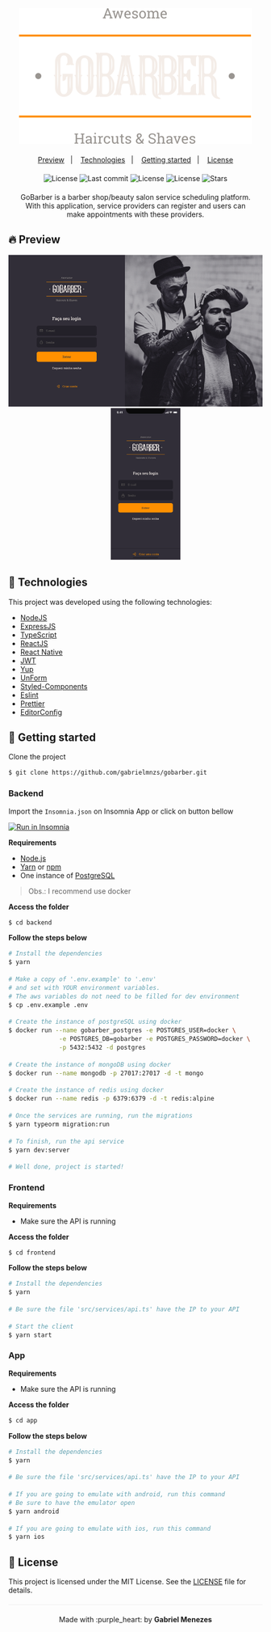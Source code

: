 <div  align="center"  style="margin-bottom: 20px;">
  <img  alt="gobarber"  src=".github/logo.svg"  width="auto"  heigth="auto"/>
</div>

<p  align="center">
  <a  href="#-preview">Preview</a>&nbsp;&nbsp;&nbsp;|&nbsp;&nbsp;&nbsp;
  <a  href="#-technologies">Technologies</a>&nbsp;&nbsp;&nbsp;|&nbsp;&nbsp;&nbsp;
  <a  href="#-getting-started">Getting started</a>&nbsp;&nbsp;&nbsp;|&nbsp;&nbsp;&nbsp;
  <a  href="#-license">License</a>
</p>  

<div  align="center"  style="margin: 20px;">
  <img  src="https://img.shields.io/badge/license-MIT-orange.svg?style=flat-square"  alt="License">
  <img  src="https://img.shields.io/github/last-commit/gabrielmnzs/gobarber?color=orange&style=flat-square"  alt="Last commit">
  <img  src="https://img.shields.io/badge/made%20by-Gabriel%20Menezes-%23FF9000?color=orange&style=flat-square"  alt="License">
  <img  src="https://img.shields.io/github/languages/top/gabrielmnzs/gobarber?color=orange&style=flat-square"  alt="License">
  <img  src="https://img.shields.io/github/stars/gabrielmnzs/gobarber?color=orange&style=flat-square"  alt="Stars">
</div>

<p align="center"  style="margin: 20px;">
GoBarber is a barber shop/beauty salon service scheduling platform. With this application, service providers can register and users can make appointments with these providers.
</p>

## 🔥 Preview

<div  align="center">
  <img  src=".github/preview-web.png"  style="height:300px;"  alt="preview"/>
  &nbsp;&nbsp;&nbsp;&nbsp;&nbsp;&nbsp;&nbsp;&nbsp;&nbsp;
  <img  src=".github/preview-app.png"  style="height:300px;"  alt="preview"/>
</div>

## 🧪 Technologies

This project was developed using the following technologies:

- [NodeJS](https://nodejs.org/en/)
- [ExpressJS](https://expressjs.com/pt-br/)
- [TypeScript](https://www.typescriptlang.org/)
- [ReactJS](https://pt-br.reactjs.org/)
- [React Native](https://reactnative.dev/)
- [JWT](https://jwt.io/)
- [Yup](https://github.com/jquense/yup)
- [UnForm](https://unform.dev/)
- [Styled-Components](https://styled-components.com/)
- [Eslint](https://eslint.org/)
- [Prettier](https://prettier.io/)
- [EditorConfig](https://editorconfig.org/)

## 🚀 Getting started

Clone the project

```bash
$ git clone https://github.com/gabrielmnzs/gobarber.git
```

### **Backend**

Import the `Insomnia.json` on Insomnia App or click on  button bellow

<a href="https://insomnia.rest/run/?label=gobarber-gabrielmnzs&uri=https%3A%2F%2Fgithub.com%2Fgabrielmnzs%2Fgobarber%2Fblob%2Fmaster%2Fbackend%2FInsominia.json" target="_blank"><img src="https://insomnia.rest/images/run.svg" alt="Run in Insomnia"></a>

**Requirements**

- [Node.js](https://nodejs.org/en/)
- [Yarn](https://classic.yarnpkg.com/) or [npm](https://www.npmjs.com/)
- One instance of [PostgreSQL](https://www.postgresql.org/)

> Obs.: I recommend use docker

**Access the folder**

```bash
$ cd backend
```

**Follow the steps below**

```bash
# Install the dependencies
$ yarn

# Make a copy of '.env.example' to '.env'
# and set with YOUR environment variables.
# The aws variables do not need to be filled for dev environment
$ cp .env.example .env

# Create the instance of postgreSQL using docker
$ docker run --name gobarber_postgres -e POSTGRES_USER=docker \
              -e POSTGRES_DB=gobarber -e POSTGRES_PASSWORD=docker \
              -p 5432:5432 -d postgres

# Create the instance of mongoDB using docker
$ docker run --name mongodb -p 27017:27017 -d -t mongo

# Create the instance of redis using docker
$ docker run --name redis -p 6379:6379 -d -t redis:alpine

# Once the services are running, run the migrations
$ yarn typeorm migration:run

# To finish, run the api service
$ yarn dev:server

# Well done, project is started!
```

### **Frontend**

**Requirements**

- Make sure the API is running

**Access the folder**

```bash
$ cd frontend
```

**Follow the steps below**

```bash
# Install the dependencies
$ yarn

# Be sure the file 'src/services/api.ts' have the IP to your API

# Start the client
$ yarn start
```

### **App**

**Requirements**

- Make sure the API is running

**Access the folder**

```bash
$ cd app
```

**Follow the steps below**

```bash
# Install the dependencies
$ yarn

# Be sure the file 'src/services/api.ts' have the IP to your API

# If you are going to emulate with android, run this command
# Be sure to have the emulator open
$ yarn android

# If you are going to emulate with ios, run this command
$ yarn ios
```

## 📝 License

This project is licensed under the MIT License. See the [LICENSE](LICENSE.md) file for details.

<p  align="center"  style="margin-top: 20px; border-top: 1px solid #eee; padding-top: 20px;">
  Made with :purple_heart: by <strong>Gabriel Menezes</strong>
</p>